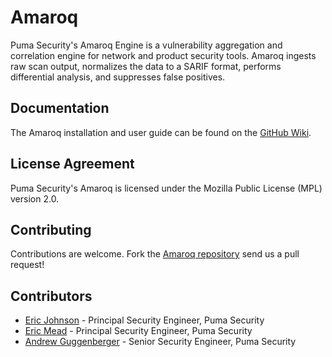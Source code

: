 # Amaroq

Puma Security's Amaroq Engine is a vulnerability aggregation and correlation engine for network and product security tools. Amaroq ingests raw scan output, normalizes the data to a SARIF format, performs differential analysis, and suppresses false positives.

## Documentation

The Amaroq installation and user guide can be found on the [GitHub Wiki](https://github.com/pumasecurity/amaroq/wiki).

## License Agreement

Puma Security's Amaroq is licensed under the Mozilla Public License (MPL) version 2.0.

## Contributing

Contributions are welcome. Fork the [Amaroq repository](https://github.com/pumasecurity/amaroq) send us a pull request!

## Contributors

- [Eric Johnson](https://github.com/ejohn20) - Principal Security Engineer, Puma Security
- [Eric Mead](https://github.com/meadisu27) - Principal Security Engineer, Puma Security
- [Andrew Guggenberger](https://github.com/aguggenberger) - Senior Security Engineer, Puma Security
